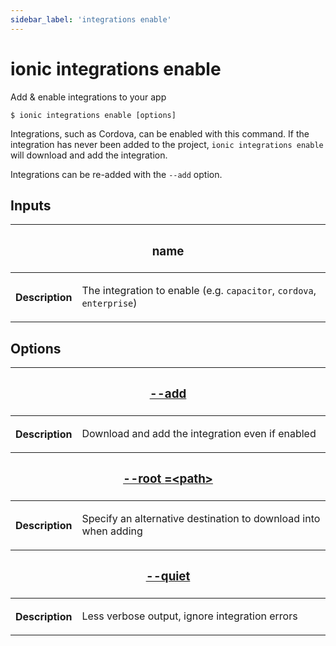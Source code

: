 ```yaml
---
sidebar_label: 'integrations enable'
---
```


# ionic integrations enable

Add & enable integrations to your app

```shell
$ ionic integrations enable [options]
```

Integrations, such as Cordova, can be enabled with this command. If the integration has never been added to the project, `ionic integrations enable` will download and add the integration.

Integrations can be re-added with the `--add` option.

## Inputs

<table className="reference-table">
  <thead>
    <tr>
      <th colSpan="2">
        <h3>name</h3>
      </th>
    </tr>
  </thead>
  <tbody>
    <tr>
      <th>Description</th>
      <td>
        <p>
          The integration to enable (e.g. <code>capacitor</code>, <code>cordova</code>, <code>enterprise</code>)
        </p>
      </td>
    </tr>
  </tbody>
</table>

## Options

<table className="reference-table">
  <thead>
    <tr>
      <th colSpan="2">
        <h3>
          <a href="#option-add" id="option-add">
            --add
          </a>
        </h3>
      </th>
    </tr>
  </thead>
  <tbody>
    <tr>
      <th>Description</th>
      <td>
        <p>Download and add the integration even if enabled</p>
      </td>
    </tr>
  </tbody>
  <thead>
    <tr>
      <th colSpan="2">
        <h3>
          <a href="#option-root" id="option-root">
            --root
            <span class="option-spec"> =&lt;path&gt;</span>
          </a>
        </h3>
      </th>
    </tr>
  </thead>
  <tbody>
    <tr>
      <th>Description</th>
      <td>
        <p>Specify an alternative destination to download into when adding</p>
      </td>
    </tr>
  </tbody>
  <thead>
    <tr>
      <th colSpan="2">
        <h3>
          <a href="#option-quiet" id="option-quiet">
            --quiet
          </a>
        </h3>
      </th>
    </tr>
  </thead>
  <tbody>
    <tr>
      <th>Description</th>
      <td>
        <p>Less verbose output, ignore integration errors</p>
      </td>
    </tr>
  </tbody>
</table>
